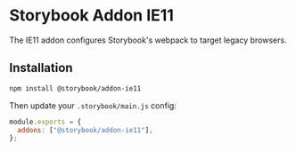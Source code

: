 # Storybook Addon IE11

The IE11 addon configures Storybook's webpack to target legacy browsers.

## Installation

```sh
npm install @storybook/addon-ie11
```

Then update your `.storybook/main.js` config:

```js
module.exports = {
  addons: ["@storybook/addon-ie11"],
};
```
